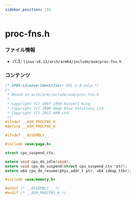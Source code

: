 ```yaml
---
sidebar_position: 131
---
```

# proc-fns.h

### ファイル情報

- パス: `linux-v6.12/arch/arm64/include/asm/proc-fns.h`

### コンテンツ

```h
/* SPDX-License-Identifier: GPL-2.0-only */
/*
 * Based on arch/arm/include/asm/proc-fns.h
 *
 * Copyright (C) 1997-1999 Russell King
 * Copyright (C) 2000 Deep Blue Solutions Ltd
 * Copyright (C) 2012 ARM Ltd.
 */
#ifndef __ASM_PROCFNS_H
#define __ASM_PROCFNS_H

#ifndef __ASSEMBLY__

#include <asm/page.h>

struct cpu_suspend_ctx;

extern void cpu_do_idle(void);
extern void cpu_do_suspend(struct cpu_suspend_ctx *ptr);
extern u64 cpu_do_resume(phys_addr_t ptr, u64 idmap_ttbr);

#include <asm/memory.h>

#endif /* __ASSEMBLY__ */
#endif /* __ASM_PROCFNS_H */

```
